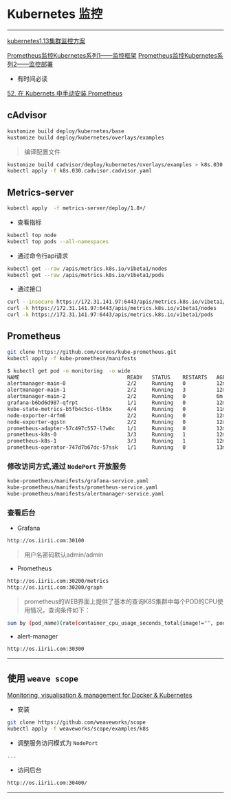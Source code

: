 
# Kubernetes 监控

********************************************************************************************************************************************************************************************************

[kubernetes1.13集群监控方案](https://blog.csdn.net/fanren224/article/details/86610492)

[Prometheus监控Kubernetes系列1——监控框架](http://www.servicemesher.com/blog/prometheus-monitor-k8s-1)
[Prometheus监控Kubernetes系列2——监控部署](http://www.servicemesher.com/blog/prometheus-monitor-k8s-2)

* 有时间必读

[52. 在 Kubernets 中手动安装 Prometheus](https://www.qikqiak.com/k8s-book/docs/52.Prometheus基本使用.html)

## cAdvisor

```bash
kustomize build deploy/kubernetes/base
kustomize build deploy/kubernetes/overlays/examples
```

> 编译配置文件

```bash
kustomize build cadvisor/deploy/kubernetes/overlays/examples > k8s.030.cadvisor.cadvisor.yaml
kubectl apply -f k8s.030.cadvisor.cadvisor.yaml
```

## Metrics-server

```bash
kubectl apply  -f metrics-server/deploy/1.8+/
```

* 查看指标

```bash
kubectl top node
kubectl top pods --all-namespaces
```

* 通过命令行api请求

```bash
kubectl get --raw /apis/metrics.k8s.io/v1beta1/nodes
kubectl get --raw /apis/metrics.k8s.io/v1beta1/pods
```

* 通过接口

```bash
curl --insecure https://172.31.141.97:6443/apis/metrics.k8s.io/v1beta1/nodes
curl -k https://172.31.141.97:6443/apis/metrics.k8s.io/v1beta1/nodes
curl -k https://172.31.141.97:6443/apis/metrics.k8s.io/v1beta1/pods
```

## Prometheus

```bash
git clone https://github.com/coreos/kube-prometheus.git
kubectl apply -f kube-prometheus/manifests
```

```bash
$ kubectl get pod -n monitoring  -o wide
NAME                                   READY   STATUS    RESTARTS   AGE   IP              NODE     NOMINATED NODE   READINESS GATES
alertmanager-main-0                    2/2     Running   0          12m   10.244.0.88     a.us.1   <none>           <none>
alertmanager-main-1                    2/2     Running   3          12m   10.244.1.64     a.us.2   <none>           <none>
alertmanager-main-2                    2/2     Running   0          6m    10.244.1.70     a.us.2   <none>           <none>
grafana-b6bd6d987-qfrpt                1/1     Running   0          12m   10.244.1.199    a.us.2   <none>           <none>
kube-state-metrics-b5fb4c5cc-tlh5x     4/4     Running   0          11m   10.244.0.248    a.us.1   <none>           <none>
node-exporter-4rfm6                    2/2     Running   0          12m   172.31.141.98   a.us.2   <none>           <none>
node-exporter-qgstn                    2/2     Running   0          12m   172.31.141.97   a.us.1   <none>           <none>
prometheus-adapter-57c497c557-l7w8c    1/1     Running   0          12m   10.244.1.107    a.us.2   <none>           <none>
prometheus-k8s-0                       3/3     Running   1          12m   10.244.1.168    a.us.2   <none>           <none>
prometheus-k8s-1                       3/3     Running   1          12m   10.244.0.34     a.us.1   <none>           <none>
prometheus-operator-747d7b67dc-57ssk   1/1     Running   0          13m   10.244.0.166    a.us.1   <none>           <none>
```

### 修改访问方式,通过 `NodePort` 开放服务

```bash
kube-prometheus/manifests/grafana-service.yaml
kube-prometheus/manifests/prometheus-service.yaml
kube-prometheus/manifests/alertmanager-service.yaml
```

### 查看后台

* Grafana

```bash
http://os.iirii.com:30100
```

> 用户名密码默认admin/admin

* Prometheus

```bash
http://os.iirii.com:30200/metrics
http://os.iirii.com:30200/graph
```

> prometheus的WEB界面上提供了基本的查询K8S集群中每个POD的CPU使用情况，查询条件如下：

```bash
sum by (pod_name)(rate(container_cpu_usage_seconds_total{image!="", pod_name!=""}[1m]))
```

* alert-manager

```bash
http://os.iirii.com:30300
```

********************************************************************************************************************************************************************************************************

## 使用 `weave scope`

[Monitoring, visualisation & management for Docker & Kubernetes](https://www.weave.works/oss/scope/)

* 安装

```bash
git clone https://github.com/weaveworks/scope
kubectl apply -f weaveworks/scope/examples/k8s
```

* 调整服务访问模式为 `NodePort`

```bash
...
```

* 访问后台

```bash
http://os.iirii.com:30400/
```

********************************************************************************************************************************************************************************************************
